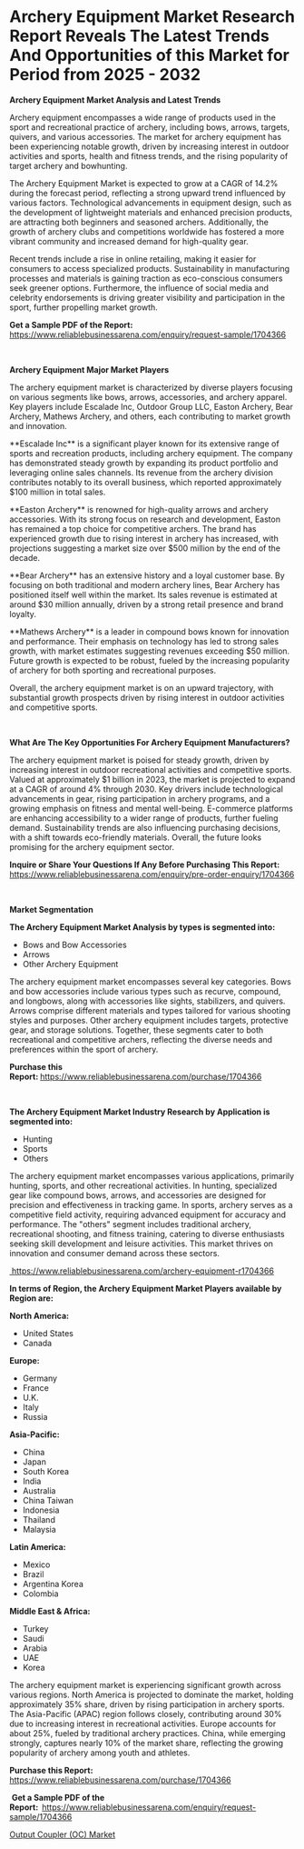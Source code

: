 <p><h1>Archery Equipment Market Research Report Reveals The Latest Trends And Opportunities of this Market for Period from 2025 - 2032</h1></p><p><strong>Archery Equipment Market Analysis and Latest Trends</strong></p>
<p><p>Archery equipment encompasses a wide range of products used in the sport and recreational practice of archery, including bows, arrows, targets, quivers, and various accessories. The market for archery equipment has been experiencing notable growth, driven by increasing interest in outdoor activities and sports, health and fitness trends, and the rising popularity of target archery and bowhunting.</p><p>The Archery Equipment Market is expected to grow at a CAGR of 14.2% during the forecast period, reflecting a strong upward trend influenced by various factors. Technological advancements in equipment design, such as the development of lightweight materials and enhanced precision products, are attracting both beginners and seasoned archers. Additionally, the growth of archery clubs and competitions worldwide has fostered a more vibrant community and increased demand for high-quality gear.</p><p>Recent trends include a rise in online retailing, making it easier for consumers to access specialized products. Sustainability in manufacturing processes and materials is gaining traction as eco-conscious consumers seek greener options. Furthermore, the influence of social media and celebrity endorsements is driving greater visibility and participation in the sport, further propelling market growth.</p></p>
<p><strong>Get a Sample PDF of the Report:&nbsp;</strong> <a href="https://www.reliablebusinessarena.com/enquiry/request-sample/1704366?utm_campaign=2630&utm_medium=2&utm_source=Github&utm_content=ia&utm_term=28022025&utm_id=archery-equipment">https://www.reliablebusinessarena.com/enquiry/request-sample/1704366</a></p>
<p>&nbsp;</p>
<p><strong>Archery Equipment Major Market Players</strong></p>
<p><p>The archery equipment market is characterized by diverse players focusing on various segments like bows, arrows, accessories, and archery apparel. Key players include Escalade Inc, Outdoor Group LLC, Easton Archery, Bear Archery, Mathews Archery, and others, each contributing to market growth and innovation.</p><p>**Escalade Inc** is a significant player known for its extensive range of sports and recreation products, including archery equipment. The company has demonstrated steady growth by expanding its product portfolio and leveraging online sales channels. Its revenue from the archery division contributes notably to its overall business, which reported approximately $100 million in total sales.</p><p>**Easton Archery** is renowned for high-quality arrows and archery accessories. With its strong focus on research and development, Easton has remained a top choice for competitive archers. The brand has experienced growth due to rising interest in archery has increased, with projections suggesting a market size over $500 million by the end of the decade.</p><p>**Bear Archery** has an extensive history and a loyal customer base. By focusing on both traditional and modern archery lines, Bear Archery has positioned itself well within the market. Its sales revenue is estimated at around $30 million annually, driven by a strong retail presence and brand loyalty.</p><p>**Mathews Archery** is a leader in compound bows known for innovation and performance. Their emphasis on technology has led to strong sales growth, with market estimates suggesting revenues exceeding $50 million. Future growth is expected to be robust, fueled by the increasing popularity of archery for both sporting and recreational purposes.</p><p>Overall, the archery equipment market is on an upward trajectory, with substantial growth prospects driven by rising interest in outdoor activities and competitive sports.</p></p>
<p>&nbsp;</p>
<p><strong>What Are The Key Opportunities For Archery Equipment Manufacturers?</strong></p>
<p><p>The archery equipment market is poised for steady growth, driven by increasing interest in outdoor recreational activities and competitive sports. Valued at approximately $1 billion in 2023, the market is projected to expand at a CAGR of around 4% through 2030. Key drivers include technological advancements in gear, rising participation in archery programs, and a growing emphasis on fitness and mental well-being. E-commerce platforms are enhancing accessibility to a wider range of products, further fueling demand. Sustainability trends are also influencing purchasing decisions, with a shift towards eco-friendly materials. Overall, the future looks promising for the archery equipment sector.</p></p>
<p><strong>Inquire or Share Your Questions If Any Before Purchasing This Report:</strong> <a href="https://www.reliablebusinessarena.com/enquiry/pre-order-enquiry/1704366?utm_campaign=2630&utm_medium=2&utm_source=Github&utm_content=ia&utm_term=28022025&utm_id=archery-equipment">https://www.reliablebusinessarena.com/enquiry/pre-order-enquiry/1704366</a></p>
<p>&nbsp;</p>
<p><strong>Market Segmentation</strong></p>
<p><strong>The Archery Equipment Market Analysis by types is segmented into:</strong></p>
<p><ul><li>Bows and Bow Accessories</li><li>Arrows</li><li>Other Archery Equipment</li></ul></p>
<p><p>The archery equipment market encompasses several key categories. Bows and bow accessories include various types such as recurve, compound, and longbows, along with accessories like sights, stabilizers, and quivers. Arrows comprise different materials and types tailored for various shooting styles and purposes. Other archery equipment includes targets, protective gear, and storage solutions. Together, these segments cater to both recreational and competitive archers, reflecting the diverse needs and preferences within the sport of archery.</p></p>
<p><strong>Purchase this Report:&nbsp;</strong><a href="https://www.reliablebusinessarena.com/purchase/1704366?utm_campaign=2630&utm_medium=2&utm_source=Github&utm_content=ia&utm_term=28022025&utm_id=archery-equipment">https://www.reliablebusinessarena.com/purchase/1704366</a></p>
<p>&nbsp;</p>
<p><strong>The Archery Equipment Market Industry Research by Application is segmented into:</strong></p>
<p><ul><li>Hunting</li><li>Sports</li><li>Others</li></ul></p>
<p><p>The archery equipment market encompasses various applications, primarily hunting, sports, and other recreational activities. In hunting, specialized gear like compound bows, arrows, and accessories are designed for precision and effectiveness in tracking game. In sports, archery serves as a competitive field activity, requiring advanced equipment for accuracy and performance. The "others" segment includes traditional archery, recreational shooting, and fitness training, catering to diverse enthusiasts seeking skill development and leisure activities. This market thrives on innovation and consumer demand across these sectors.</p></p>
<p><a href="https://www.reliablebusinessarena.com/archery-equipment-r1704366?utm_campaign=2630&utm_medium=2&utm_source=Github&utm_content=ia&utm_term=28022025&utm_id=archery-equipment">&nbsp;https://www.reliablebusinessarena.com/archery-equipment-r1704366</a></p>
<p><strong>In terms of Region, the Archery Equipment Market Players available by Region are:</strong></p>
<p>
    <p> <strong> North America: </strong>
        <ul>
            <li>United States</li>
            <li>Canada</li>
        </ul>
        </p> 
    <p> <strong> Europe: </strong>
        <ul>
            <li>Germany</li>
            <li>France</li>
            <li>U.K.</li>
            <li>Italy</li>
            <li>Russia</li>
        </ul>
        </p> 
    <p> <strong> Asia-Pacific: </strong>
        <ul>
            <li>China</li>
            <li>Japan</li>
            <li>South Korea</li>
            <li>India</li>
            <li>Australia</li>
            <li>China Taiwan</li>
            <li>Indonesia</li>
            <li>Thailand</li>
            <li>Malaysia</li>
        </ul>
        </p> 
    <p> <strong> Latin America: </strong>
        <ul>
            <li>Mexico</li>
            <li>Brazil</li>
            <li>Argentina Korea</li>
            <li>Colombia</li>
        </ul>
        </p> 
    <p> <strong> Middle East & Africa: </strong>
        <ul>
            <li>Turkey</li>
            <li>Saudi</li>
            <li>Arabia</li>
            <li>UAE</li>
            <li>Korea</li>
        </ul>
    </p>
    </p>
<p><p>The archery equipment market is experiencing significant growth across various regions. North America is projected to dominate the market, holding approximately 35% share, driven by rising participation in archery sports. The Asia-Pacific (APAC) region follows closely, contributing around 30% due to increasing interest in recreational activities. Europe accounts for about 25%, fueled by traditional archery practices. China, while emerging strongly, captures nearly 10% of the market share, reflecting the growing popularity of archery among youth and athletes.</p></p>
<p><strong>Purchase this Report: </strong><a href="https://www.reliablebusinessarena.com/purchase/1704366?utm_campaign=2630&utm_medium=2&utm_source=Github&utm_content=ia&utm_term=28022025&utm_id=archery-equipment">https://www.reliablebusinessarena.com/purchase/1704366</a></p>
<p>&nbsp;<strong>Get a Sample PDF of the Report:&nbsp;&nbsp;</strong><a href="https://www.reliablebusinessarena.com/enquiry/request-sample/1704366?utm_campaign=2630&utm_medium=2&utm_source=Github&utm_content=ia&utm_term=28022025&utm_id=archery-equipment">https://www.reliablebusinessarena.com/enquiry/request-sample/1704366</a></p>
<p><strong></strong></p>
<p><p><a href="https://github.com/jaquelynhasenaue8/Market-Research-Report-List-1/blob/main/output-coupler-oc-market.md?utm_campaign=2630&utm_medium=2&utm_source=Github&utm_content=ia&utm_term=28022025&utm_id=archery-equipment">Output Coupler (OC) Market</a></p></p>